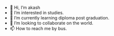 - 👋 Hi, I’m akash
- 👀 I’m interested in studies.
- 🌱 I’m currently learning diploma post graduation.
- 💞️ I’m looking to collaborate on the world.
- 📫 How to reach me by bus.

<!---
kareenavirus/kareenavirus is a ✨ special ✨ repository because its `README.md` (this file) appears on your GitHub profile.
You can click the Preview link to take a look at your changes.
--->
